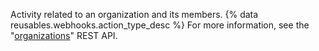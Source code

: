 Activity related to an organization and its members. {% data reusables.webhooks.action_type_desc %} For more information, see the "[organizations](/v3/orgs/)" REST API.
